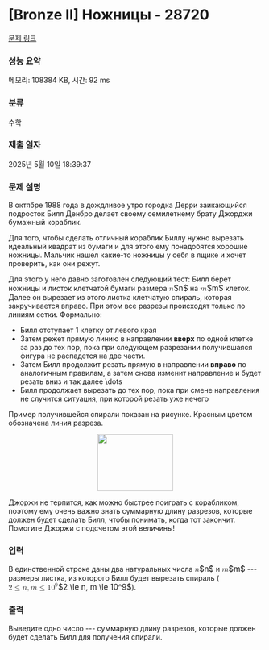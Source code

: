 # [Bronze II] Ножницы - 28720 

[문제 링크](https://www.acmicpc.net/problem/28720) 

### 성능 요약

메모리: 108384 KB, 시간: 92 ms

### 분류

수학

### 제출 일자

2025년 5월 10일 18:39:37

### 문제 설명

<p>В октябре 1988 года в дождливое утро городка Дерри заикающийся подросток Билл Денбро делает своему семилетнему брату Джорджи бумажный кораблик.</p>

<p>Для того, чтобы сделать отличный кораблик Биллу нужно вырезать идеальный квадрат из бумаги и для этого ему понадобятся хорошие ножницы. Мальчик нашел какие-то ножницы у себя в ящике и хочет проверить, как они режут. </p>

<p>Для этого у него давно заготовлен следующий тест: Билл берет ножницы и листок клетчатой бумаги размера <mjx-container class="MathJax" jax="CHTML" style="font-size: 109%; position: relative;"><mjx-math class="MJX-TEX" aria-hidden="true"><mjx-mi class="mjx-i"><mjx-c class="mjx-c1D45B TEX-I"></mjx-c></mjx-mi></mjx-math><mjx-assistive-mml unselectable="on" display="inline"><math xmlns="http://www.w3.org/1998/Math/MathML"><mi>n</mi></math></mjx-assistive-mml><span aria-hidden="true" class="no-mathjax mjx-copytext">$n$</span></mjx-container> на <mjx-container class="MathJax" jax="CHTML" style="font-size: 109%; position: relative;"><mjx-math class="MJX-TEX" aria-hidden="true"><mjx-mi class="mjx-i"><mjx-c class="mjx-c1D45A TEX-I"></mjx-c></mjx-mi></mjx-math><mjx-assistive-mml unselectable="on" display="inline"><math xmlns="http://www.w3.org/1998/Math/MathML"><mi>m</mi></math></mjx-assistive-mml><span aria-hidden="true" class="no-mathjax mjx-copytext">$m$</span></mjx-container> клеток. Далее он вырезает из этого листка клетчатую спираль, которая закручивается вправо. При этом все разрезы происходят только по линиям сетки. Формально:</p>

<ul>
	<li>Билл отступает 1 клетку от левого края</li>
	<li>Затем режет прямую линию в направлении <strong>вверх</strong> по одной клетке за раз до тех пор, пока при следующем разрезании получившаяся фигура не распадется на две части.</li>
	<li>Затем Билл продолжит резать прямую в направлении <strong>вправо</strong> по аналогичным правилам, а затем снова изменит направление и будет резать вниз и так далее \dots</li>
	<li>Билл продолжает вырезать до тех пор, пока при смене направления не случится ситуация, при которой резать уже нечего</li>
</ul>

<p>Пример получившейся спирали показан на рисунке. Красным цветом обозначена линия разреза.</p>

<p style="text-align: center;"><img alt="" src="https://upload.acmicpc.net/267bcb50-4a77-47d4-8aea-ac2d53c61d7b/-/preview/" style="width: 150px; height: 113px;"></p>

<p>Джоржи не терпится, как можно быстрее поиграть с корабликом, поэтому ему очень важно знать суммарную длину разрезов, которые должен будет сделать Билл, чтобы понимать, когда тот закончит. Помогите Джоржи с подсчетом этой величины!</p>

### 입력 

 <p>В единственной строке даны два натуральных числа <mjx-container class="MathJax" jax="CHTML" style="font-size: 109%; position: relative;"><mjx-math class="MJX-TEX" aria-hidden="true"><mjx-mi class="mjx-i"><mjx-c class="mjx-c1D45B TEX-I"></mjx-c></mjx-mi></mjx-math><mjx-assistive-mml unselectable="on" display="inline"><math xmlns="http://www.w3.org/1998/Math/MathML"><mi>n</mi></math></mjx-assistive-mml><span aria-hidden="true" class="no-mathjax mjx-copytext">$n$</span></mjx-container> и <mjx-container class="MathJax" jax="CHTML" style="font-size: 109%; position: relative;"><mjx-math class="MJX-TEX" aria-hidden="true"><mjx-mi class="mjx-i"><mjx-c class="mjx-c1D45A TEX-I"></mjx-c></mjx-mi></mjx-math><mjx-assistive-mml unselectable="on" display="inline"><math xmlns="http://www.w3.org/1998/Math/MathML"><mi>m</mi></math></mjx-assistive-mml><span aria-hidden="true" class="no-mathjax mjx-copytext">$m$</span></mjx-container> --- размеры листка, из которого Билл будет вырезать спираль (<mjx-container class="MathJax" jax="CHTML" style="font-size: 109%; position: relative;"><mjx-math class="MJX-TEX" aria-hidden="true"><mjx-mn class="mjx-n"><mjx-c class="mjx-c32"></mjx-c></mjx-mn><mjx-mo class="mjx-n" space="4"><mjx-c class="mjx-c2264"></mjx-c></mjx-mo><mjx-mi class="mjx-i" space="4"><mjx-c class="mjx-c1D45B TEX-I"></mjx-c></mjx-mi><mjx-mo class="mjx-n"><mjx-c class="mjx-c2C"></mjx-c></mjx-mo><mjx-mi class="mjx-i" space="2"><mjx-c class="mjx-c1D45A TEX-I"></mjx-c></mjx-mi><mjx-mo class="mjx-n" space="4"><mjx-c class="mjx-c2264"></mjx-c></mjx-mo><mjx-msup space="4"><mjx-mn class="mjx-n"><mjx-c class="mjx-c31"></mjx-c><mjx-c class="mjx-c30"></mjx-c></mjx-mn><mjx-script style="vertical-align: 0.393em;"><mjx-mn class="mjx-n" size="s"><mjx-c class="mjx-c39"></mjx-c></mjx-mn></mjx-script></mjx-msup></mjx-math><mjx-assistive-mml unselectable="on" display="inline"><math xmlns="http://www.w3.org/1998/Math/MathML"><mn>2</mn><mo>≤</mo><mi>n</mi><mo>,</mo><mi>m</mi><mo>≤</mo><msup><mn>10</mn><mn>9</mn></msup></math></mjx-assistive-mml><span aria-hidden="true" class="no-mathjax mjx-copytext">$2 \le n, m \le 10^9$</span></mjx-container>). </p>

### 출력 

 <p>Выведите одно число --- суммарную длину разрезов, которые должен будет сделать Билл для получения спирали.</p>

